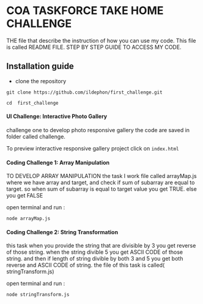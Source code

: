 # COA TASKFORCE TAKE HOME CHALLENGE

THE file that describe the instruction of how you can use my code. This file is called README FILE. STEP BY STEP GUIDE TO ACCESS MY CODE.

## Installation guide

- clone the repository

`git clone https://github.com/ildephon/first_challenge.git`

`cd  first_challenge`

#### UI Challenge: Interactive Photo Gallery

challenge one to develop photo responsive gallery the code are saved in folder called challenge.

To preview interactive  responsive gallery project click on `index.html`

#### Coding Challenge 1: Array Manipulation

TO DEVELOP  ARRAY MANIPULATION
the task I work file called arrayMap.js where we have array and target, and check if sum of subarray are equal to target. so when sum of subarray is equal to target value you get TRUE. else you get FALSE

open terminal and run :

`node arrayMap.js`

#### Coding Challenge 2: String Transformation

this task when you provide the string that are divisible by 3 you get reverse of those string. when the string divible 5 you get ASCII CODE of those string. and then if length of string divible by both 3 and 5 you get both reverse and ASCII CODE of string. the file of this task is called( stringTransform.js)

open terminal and run :

`node stringTransform.js`
